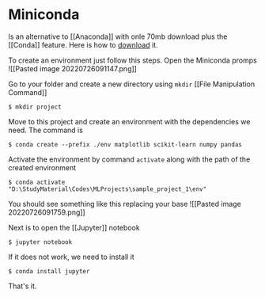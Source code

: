# Miniconda
Is an alternative to [[Anaconda]] with onle 70mb download plus the [[Conda]] feature. 
Here is how to [download](https://docs.conda.io/en/latest/miniconda.html) it. 

To create an environment just follow this steps. Open the Miniconda promps
![[Pasted image 20220726091147.png]]

Go to your folder and create a new directory using `mkdir` [[File Manipulation Command]]
```shell
$ mkdir project
```

Move to this project and create an environment with the dependencies we need. The command is
```shell
$ conda create --prefix ./env matplotlib scikit-learn numpy pandas
```

Activate the environment by command `activate` along with the path of the created environment
```shell
$ conda activate "D:\StudyMaterial\Codes\MLProjects\sample_project_1\env"
```

You should see something like this replacing your base
![[Pasted image 20220726091759.png]]

Next is to open the [[Jupyter]] notebook
```shell
$ jupyter notebook
```

If it does not work, we need to install it
```shell
$ conda install jupyter
```

That's it.

